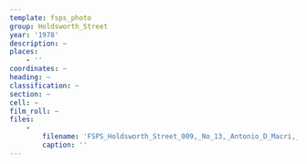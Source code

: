 ```yaml
---
template: fsps_photo
group: Holdsworth_Street
year: '1978'
description: ~
places:
    - ''
coordinates: ~
heading: ~
classification: ~
section: ~
cell: ~
film_roll: ~
files:
    -
        filename: 'FSPS_Holdsworth_Street_009,_No_13,_Antonio_D_Macri,_8-4-H,_1978.png'
        caption: ''
---
```


